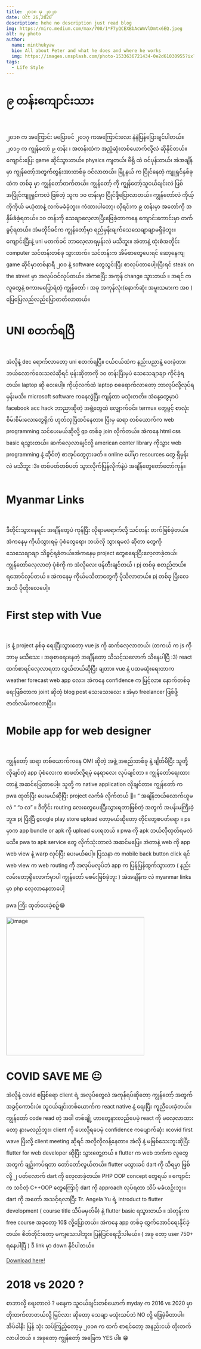 ```yaml
---
title: ၂၀၁၈ မှ ၂၀၂၀
date: Oct 26,2020
description: hehe no description just read blog 
img: https://miro.medium.com/max/700/1*F7yQCEXBbAcWmVlDmtx6EQ.jpeg
alt: my photo
author: 
  name: minthukyaw
  bio: All about Peter and what he does and where he works
  img: https://images.unsplash.com/photo-1533636721434-0e2d61030955?ixlib=rb-1.2.1&ixid=eyJhcHBfaWQiOjEyMDd9&auto=format&fit=crop&w=2550&q=80
tags: 
  - Life Style
---
```

# ၉ တန်းကျောင်းသား
<br>

၂၀၁၈ က အကြောင်း မပြောခင် ၂၀၁၇ ကအကြောင်းလေး နဲနဲပြန်ပြောချင်ပါတယ်။ ၂၀၁၇ က ကျွန်တော် ၉ တန်း ၊ အတန်းထဲက အညံ့ဆုံးတစ်ယောက်လို့လဲ ဆိုနိုင်တယ်။ ကျောင်းပြေး game ဆိုင်သွားတယ်။ physics ကျတယ်၊ ဗီရို ထဲ ဝင်ပုန်းတယ်၊ အဲအချိန်မှာ ကျွန်တော့်အတွက်တွန်းအားတစ်ခု ဝင်လာတယ်။ မြို့နယ် က ပြိုင်နေတဲ့ ကျူရှင်နှစ်ခု ထဲက တစ်ခု မှာ ကျွန်တော်တက်တယ်။ ကျွန်တော့် ကို ကျွန်တော့်သူငယ်ချင်းလဲ ဖြစ် အပြိုင်ကျူရှင်ကလဲ ဖြစ်တဲ့ သူက ၁၀ တန်းမှာ ပြိုင်ဖို့ပြောလာတယ်။ ကျွန်တော်လဲ ကိုယ့်ကိုကိုယ် မယုံတာနဲ့ လက်မခံခဲ့ဘူး။ ကဲထားပါတော့၊ လိုရင်းက ၉ တန်းမှာ အတော်ကို အနှိမ်ခံခဲ့ရတယ်။ ၁၀ တန်းကို သေချာလေ့လာပြီးဖြေခဲ့တာကနေ ကျောင်းကောင်းမှာ တက်ခွင့်ရတယ်။ အဲမတိုင်ခင်က ကျွန်တော့်မှာ ရည်မှန်းချက်သေသေချာချာမရှိခဲ့ဘူး။ ကျောင်းပြီးနဲ့ uni မတက်ခင် ဘာလေ့လာရမှန်းလဲ မသိဘူး။ အဲတာနဲ့ ထုံးစံအတိုင်း computer သင်တန်းတစ်ခု သွားတက်။ သင်တန်းက အိမ်စာတွေပေးရင် ဆော့နေကျ game ဆိုင်မှာတစ်နာရီ ၂၀၀ နဲ့ software တွေသွင်းပြီး စာလုပ်တာပေါ့။ပြီးရင် steak on the street မှာ အလုပ်ဝင်လုပ်တယ်။ အဲကစပြီး အကုန် change သွားတယ် ။ အရင် က လူတွေနဲ့ စကားမပြောရဲတဲ့ ကျွန်တော် ၊ အခု အကုန်လုံး(နောက်ဆုံး အမူးသမားက အစ ) ပြေပြေလည်လည်ပြောတတ်လာတယ်။
<br>



# UNI စတက်ရပြီ
<br>
အဲလိုနဲ့ dec ရောက်လာတော့ uni စတက်ရပြီ။ ငယ်ငယ်ထဲက နည်းပညာနဲ့ ဝေးခဲ့တာ၊ ဘယ်လောက်ဝေးသလဲဆိုရင် ဖုန်းဆိုတာကို ၁၀ တန်းပြီးမှပဲ သေသေချာချာ ကိုင်ခဲ့ရတယ်။ laptop ဆို ဝေးပေါ့။ ကိုယ့်လက်ထဲ laptop စစရောက်လာတော့ ဘာလုပ်လို့လုပ်ရမှန်းမသိ။ microsoft software ကနေလွဲပြီး ကျန်တာ မသုံးတတ်။ အဲနေ့တွေမှာပဲ facebook acc hack ဘာညာဆိုတဲ့ အဖွဲ့တွေထဲ လျှောက်ဝင်။ termux တွေဖွင့် စာလုံး စိမ်းစိမ်းလေးတွေရိုက် ဟုတ်လှပြီထင်နေတာ။ ပြီးမှ ဆရာ တစ်ယောက်က web programming သင်ပေးမယ်ဆိုလို့ gp တစ်ခု join လိုက်တယ်။ အဲကနေ html css basic ရသွားတယ်။ ဆက်လေ့လာချင်လို့ american center library ကိုသွား web programming နဲ့ ဆိုင်တဲ့ စာအုပ်တွေငှားဖတ် ။ online ပေါ်မှာ resources တွေ ရှိမှန်းလဲ မသိဘူး :3။ တစ်ပတ်တစ်ပတ် သွားလိုက်ပြန်လိုက်နဲ့ပဲ အချိန်တွေတော်တော်ကုန်။
<br>
<br>


# Myanmar Links
<br>

ဒီတိုင်းသွားနေရင်း အချိန်တွေပဲ ကုန်ပြီး လိုရာမရောက်လို့ သင်တန်း တက်ဖြစ်ခဲ့တယ်။ အဲကနေမှ ကိုယ်သွားရမဲ့ ပုံစံတွေရော၊ ဘယ်လို သွားရမလဲ ဆိုတာ တွေကို သေသေချာချာ သိခွင့်ရခဲ့တယ်။အဲကနေမှ project တွေစရေးပြီးလေ့လာခဲ့တယ်၊ ကျွန်တော်လေ့လာတဲ့ ပုံစံကို က အဲလိုလေး ဖန်တီးချင်တယ် ၊ pj တစ်ခု စတည်တယ်။ ရအောင်လုပ်တယ် ။ အဲကနေမှ ကိုယ်မသိတာတွေကို ပိုသိလာတယ်။ pj တစ်ခု ပြီးလေ အသိ ပိုတိုးလေပေါ့။
<br>


# First step with Vue
<br>

js နဲ့ project နှစ်ခု ရေးပြီးသွားတော့ vue js ကို ဆက်လေ့လာတယ်၊ (တကယ် က js ကို ဘာမှ မသိသေး ၊ အခုစာရေးနေတဲ့ အချိန်တော့ သိသင့်သလောက် သိနေပါပြီ :3) react ထက်စာရင်လေ့လာရတာ လွယ်တယ်ဆိုပြီး ချတာ။ vue နဲ့ ပထမဆုံးရေးတာက weather forecast web app လေး။ အဲကနေ confidence က မြင့်လာ။ နောက်တစ်ခု ရေးဖြစ်တာက joint ဆိုတဲ့ blog post သေးသေးလေး ။ အဲမှာ freelancer ဖြစ်ဖို့ ဇာတ်လမ်းကစလာပြီး။
<br>


# Mobile app for web designer
<br>

ကျွန်တော့် ဆရာ တစ်ယောက်ကနေ OMI ဆိုတဲ့ အဖွဲ့ အစည်းတစ်ခု နဲ့ ချိတ်မိပြီး သူတို့ လိုချင်တဲ့ app ပုံစံလေးက စာဖတ်လို့ရမဲ့ နေရာလေး လုပ်ချင်တာ ။ ကျွန်တော်ရေးထားတာနဲ့ အဆင်ပြေတာပေါ့။ သူတို့ က native application လိုချင်တာ။ ကျွန်တော် က pwa ထုတ်ပြီး ပေးမယ်ဆိုပြီး project လက်ခံ လိုက်တယ် 🤫။ “ အချိန်ဘယ်လောက်ယူမလဲ “ “၁ လ” ။ ဒီတိုင်း routing လေးတွေပေးပြီးသွားရတာဖြစ်တဲ့ အတွက် အပန်းမကြီးခဲ့ဘူး။ pj ပြီးပြီ google play store upload တော့မယ်ဆိုတော့ တိုင်တွေစပတ်ရော ။ ps မှာက app bundle or apk ကို upload ပေးရတယ် ။ pwa ကို apk ဘယ်လိုထုတ်ရမလဲ မသိ။ pwa to apk service တွေ လိုက်သုံးတာလဲ အဆင်မပြေ။ အဲတာနဲ့ web ကို app web view နဲ့ warp လုပ်ပြီး ပေးမယ်ပေါ့။ ပြသနာ က mobile back button click ရင် web view က web routing ကို အလုပ်မလုပ်ဘဲ app က ပြန်ပြန်ထွက်သွားတာ ( နည်းလမ်းတော့ရှိလောက်မှာပါ ကျွန်တော် မစမ်းဖြစ်ခဲ့ဘူး ) အဲအချိန်က လဲ myanmar links မှာ php လေ့လာနေတာပေါ့

pwa ကြီး ထုတ်ပေးခဲ့စဥ်😂

<img src="https://miro.medium.com/max/700/1*mxxwxZU33KUKKSORJ3M5aQ.jpeg" alt="image" width="370">


# COVID SAVE ME 😐

အဲလိုနဲ့ covid စဖြစ်ရော client ရဲ့ အလုပ်တွေလဲ အကုန်ရပ်ဆိုတော့ ကျွန်တော့် အတွက် အခွင့်ကောင်းပဲ။ သူငယ်ချင်းတစ်ယောက်က react native နဲ့ ရေးပြီး ကူညီပေးခဲ့တယ်။ ကျွန်တော် code read တဲ့ အခါ တစ်ချို့ ဟာတွေနားလည်ပေမဲ့ react ကို မလေ့လာထားတော့ နားမလည်ဘူး။ client ကို ပေးလို့ရပေမဲ့ confidence ကပျောက်ဆုံး ။covid first wave ပြီးလို့ client meeting ဆိုရင် အလိုလိုလန့်နေတာ။ အဲလို နဲ့ မဖြစ်သေးဘူးဆိုပြီး flutter for web developer ဆိုပြီး သွားတွေ့တယ် ။ flutter က web ဘက်က လူတွေအတွက် ချဥ်းကပ်ရတာ တော်တော်လွယ်တယ်။ flutter မသွားခင် dart ကို သိရမှာ ဖြစ်လို့ ၂ ပတ်လောက် dart ကို လေ့လာခဲ့တယ်။ PHP OOP concept တွေရယ် ။ ကျောင်းက သင်တဲ့ C++OOP တွေကြောင့် dart ကို approach လုပ်ရတာ သိပ် မခဲယဥ်းဘူး။ dart ကို အတော် အသင့်ရလာပြီး Tr. Angela Yu ရဲ့ introduct to flutter development ( course title သိပ်မမှတ်မိ) နဲ့ flutter basic ရသွားတယ် ။ အဲတုန်းက free course အခုတော့ 10$ လို့ပြောတယ်။ အဲကနေ app တစ်ခု ထွက်အောင်ရေးနိုင်ခဲ့တယ်။ စိတ်တိုင်းတော့ မကျသေးပါဘူး။ ပြန်ပြင်ရေးဦးပါမယ်။ ( အခု တော့ user 750+ ရနေပါပြီ ) ဒီ link မှာ down နိုင်ပါတယ်။

[Download here!](https://play.google.com/store/apps/details?id=com.omi.ward_village_adminstration_law)
<br>


# 2018 vs 2020 ?

စာဘာလို့ ရေးတာလဲ ? မနေ့က သူငယ်ချင်းတစ်ယောက် myday က 2016 vs 2020 မှာ တိုးတက်လာတယ်လို့ မြင်လား ဆိုတော့ သေချာ မသုံးသပ်ဘဲ NO လို့ ဖြေခဲ့မိတာပါ။ အိပ်ခါနီး ပြန် သုံး သပ်ကြည့်တော့မှ ၂၀၁၈ က ထက် စာရင်တော့ အနည်းငယ် တိုးတက်လာပါတယ် ။ အခုတော့ ကျွန်တော့် အဖြေက YES ပါ။ 😁